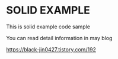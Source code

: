 # SOLID EXAMPLE

This is solid example code sample

You can read detail information in may blog

https://black-jin0427.tistory.com/192
